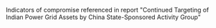 Indicators of compromise referenced in report "Continued Targeting of Indian Power Grid Assets by China State-Sponsored Activity Group"

